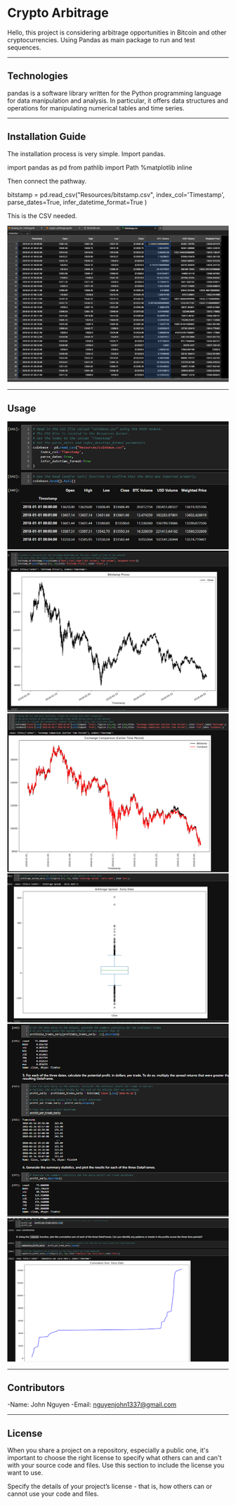 # Crypto Arbitrage

Hello, this project is considering arbitrage opportunities in Bitcoin and other cryptocurrencies. Using Pandas as main package to run and test sequences.



---

## Technologies

pandas is a software library written for the Python programming language for data manipulation and analysis. In particular, it offers data structures and operations for manipulating numerical tables and time series.

---

## Installation Guide

The installation process is very simple. Import pandas.

import pandas as pd
from pathlib import Path
%matplotlib inline

Then connect the pathway.

bitstamp = pd.read_csv("Resources/bitstamp.csv",
    index_col='Timestamp',
    parse_dates=True,
    infer_datetime_format=True
)

This is the CSV needed.

![The much needed pathways to have before finishing the app.py.](Screenshots/csv.png)

---

## Usage

![data](/screenshots/data.png)
![plot](/screenshots/plot.png)
![plot2](/screenshots/plot2.png)
![box](/screenshots/box.png)
![profits](/screenshots/profits.png)
![sum](/screenshots/sum.png)


---

## Contributors

-Name: John Nguyen
-Email: nguyenjohn1337@gmail.com

---

## License

When you share a project on a repository, especially a public one, it's important to choose the right license to specify what others can and can't with your source code and files. Use this section to include the license you want to use.

Specify the details of your project’s license - that is, how others can or cannot use your code and files.
